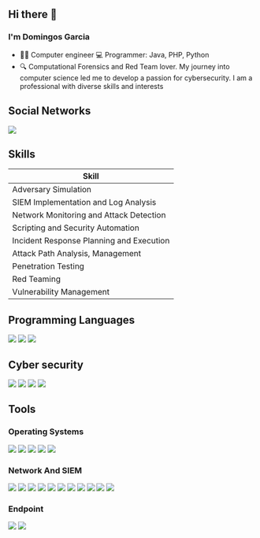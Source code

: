 ## Hi there 👋

### I'm Domingos Garcia

- 👨‍💻 Computer engineer 💻 Programmer: Java, PHP, Python
- 🔍 Computational Forensics and Red Team lover. My journey into computer science led me to develop a passion for cybersecurity. I am a professional with diverse skills and interests

## Social Networks
<a href="https://www.linkedin.com/in/domingos-garcia"><img src="https://img.shields.io/badge/-LinkedIn-0072b1?&style=for-the-badge&logo=linkedin&logoColor=white" /></a>

## Skills

| Skill                                          
|-----------------------------------------------|
| Adversary Simulation                          |
| SIEM Implementation and Log Analysis          |
| Network Monitoring and Attack Detection       | 
| Scripting and Security Automation             | 
| Incident Response Planning and Execution      | 
| Attack Path Analysis, Management              |
| Penetration Testing                           |
| Red Teaming                                   |
| Vulnerability Management                      | 

## Programming Languages
<div>
   <img src="https://img.shields.io/badge/Java-007396?style=for-the-badge&logo=java&logoColor=white" />
   <img src="https://img.shields.io/badge/PHP-777BB4?style=for-the-badge&logo=php&logoColor=white" />
   <img src="https://img.shields.io/badge/Python-3776AB?style=for-the-badge&logo=python&logoColor=white" />
</div>

## Cyber security
<div>
    <img src="https://img.shields.io/badge/Cybersecurity-FF0000?style=for-the-badge&logo=security&logoColor=white" />
    <img src="https://img.shields.io/badge/Hack%20The%20Box-9FEF00?style=for-the-badge&logo=hackthebox&logoColor=black" />
    <img src="https://img.shields.io/badge/TryHackMe-212C42?style=for-the-badge&logo=tryhackme&logoColor=white" />
    <img src="https://img.shields.io/badge/picoCTF-003399?style=for-the-badge&logo=picoctf&logoColor=white" />
</div>

## Tools

### Operating Systems
<div>
   <img src="https://img.shields.io/badge/Windows-0078D6?style=for-the-badge&logo=windows&logoColor=white" />
   <img src="https://img.shields.io/badge/Debian-A81D33?logo=debian&logoColor=fff" />
   <img src="https://img.shields.io/badge/Kali%20Linux-557C94?logo=kalilinux&logoColor=fff" />
   <img src="https://img.shields.io/badge/Linux-FCC624?logo=linux&logoColor=black" />
   <img src="https://img.shields.io/badge/Ubuntu-E95420?logo=ubuntu&logoColor=white" />
</div>

### Network And SIEM
<div>
     <img src="https://img.shields.io/badge/-Wireshark-1679A7?&style=for-the-badge&logo=Wireshark&logoColor=white" />
     <img src="https://img.shields.io/badge/-Suricata-EF3B2D?&style=for-the-badge&logo=Suricata&logoColor=white" />
     <img src="https://img.shields.io/badge/-Zeek-777BB4?&style=for-the-badge&logo=Zeek&logoColor=white" />
     <img src="https://img.shields.io/badge/Wazuh-5A6578?style=for-the-badge&logo=wazuh&logoColor=white" />
     <img src="https://img.shields.io/badge/Fortinet-EE3124?style=for-the-badge&logo=fortinet&logoColor=white" />
     <img src="https://img.shields.io/badge/Huawei-FF0000?style=for-the-badge&logo=huawei&logoColor=white" />
     <img src="https://img.shields.io/badge/Cisco-1BA0D7?style=for-the-badge&logo=cisco&logoColor=white" />
     <img src="https://img.shields.io/badge/Grafana-F46800?style=for-the-badge&logo=grafana&logoColor=white" />
     <img src="https://img.shields.io/badge/-Microsoft_Sentinel-0078D4?&style=for-the-badge&logo=Microsoft&logoColor=white" />
     <img src="https://img.shields.io/badge/-Splunk-000000?&style=for-the-badge&logo=Splunk&logoColor=white" />
     <img src="https://img.shields.io/badge/-Elastic-005571?&style=for-the-badge&logo=Elastic&logoColor=white" />
</div>

### Endpoint
<div>
    <img src="https://img.shields.io/badge/-Microsoft_Defender_for_Endpoint-00A4EF?&style=for-the-badge&logo=Microsoft&logoColor=white" />
    <img src="https://img.shields.io/badge/-Velociraptor-4B275F?&style=for-the-badge&logo=Velociraptor&logoColor=white" />
</div>


<!--
**Dgarc1a/Dgarc1a** is a ✨ _special_ ✨ repository because its `README.md` (this file) appears on your GitHub profile.

Here are some ideas to get you started:

- 🔭 I’m currently working on ...
- 🌱 I’m currently learning ...
- 👯 I’m looking to collaborate on ...
- 🤔 I’m looking for help with ...
- 💬 Ask me about ...
- 📫 How to reach me: ...
- 😄 Pronouns: ...
- ⚡ Fun fact: ...
-->

